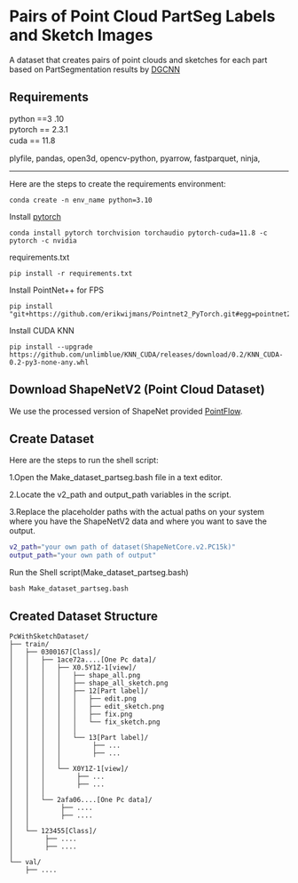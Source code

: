 
# Pairs of Point Cloud PartSeg Labels and Sketch Images
A dataset that creates pairs of point clouds and sketches for each part based on PartSegmentation results by [DGCNN](https://github.com/antao97/dgcnn.pytorch/tree/master)

## Requirements
python ==3 .10<br>
pytorch == 2.3.1　<br>
cuda == 11.8　<br>

plyfile,
pandas,
open3d,
opencv-python,
pyarrow,
fastparquet,
ninja,

---

Here are the steps to create the requirements environment:

```
conda create -n env_name python=3.10
```
Install [pytorch](https://pytorch.org/)
```
conda install pytorch torchvision torchaudio pytorch-cuda=11.8 -c pytorch -c nvidia
```

requirements.txt
```
pip install -r requirements.txt
```

Install PointNet++ for FPS
```
pip install "git+https://github.com/erikwijmans/Pointnet2_PyTorch.git#egg=pointnet2_ops&subdirectory=pointnet2_ops_lib"
```
Install CUDA KNN
```
pip install --upgrade https://github.com/unlimblue/KNN_CUDA/releases/download/0.2/KNN_CUDA-0.2-py3-none-any.whl
```

## Download ShapeNetV2 (Point Cloud Dataset)
We use the processed version of ShapeNet provided [PointFlow](https://github.com/stevenygd/PointFlow).

## Create Dataset
Here are the steps to run the shell script:

1\.Open the Make_dataset_partseg.bash file in a text editor.

2\.Locate the v2_path and output_path variables in the script.

3\.Replace the placeholder paths with the actual paths on your system where you have the ShapeNetV2 data and where you want to save the output.
```Shell:Make_dataset_partseg.bash
v2_path="your own path of dataset(ShapeNetCore.v2.PC15k)"
output_path="your own path of output"
```
Run the Shell script(Make_dataset_partseg.bash)
```
bash Make_dataset_partseg.bash
```

## Created Dataset Structure
```
PcWithSketchDataset/
├── train/
│   ├── 0300167[Class]/
│   │   ├── 1ace72a....[One Pc data]/
│   │   │   ├── X0.5Y1Z-1[view]/
│   │   │   │   ├── shape_all.png
│   │   │   │   ├── shape_all_sketch.png
│   │   │   │   ├── 12[Part label]/
│   │   │   │   │   ├── edit.png
│   │   │   │   │   ├── edit_sketch.png
│   │   │   │   │   ├── fix.png
│   │   │   │   │   └── fix_sketch.png
│   │   │   │   │
│   │   │   │   └── 13[Part label]/
│   │   │   │        ├── ...
│   │   │   │        ├── ...
│   │   │   │    
│   │   │   └── X0Y1Z-1[view]/
│   │   │        ├── ...
│   │   │        ├── ...
│   │   │  
│   │   └── 2afa06....[One Pc data]/
│   │        ├── ....
│   │        ├── ....
│   │   
│   └── 123455[Class]/
│        ├── ....
│        ├── ....
│    
└── val/
    ├── ....

```